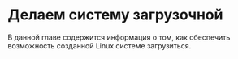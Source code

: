 # Делаем систему загрузочной

В данной главе содержится информация о том, как обеспечить возможность созданной Linux системе загрузиться.
